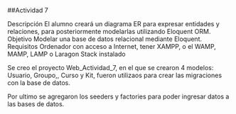 ##Actividad 7

Descripción
El alumno creará un diagrama ER para expresar entidades y relaciones, para posteriormente modelarlas utilizando Eloquent ORM.
Objetivo
Modelar una base de datos relacional mediante Eloquent.
Requisitos
Ordenador con acceso a Internet, tener XAMPP, o el WAMP, MAMP, LAMP o Laragon Stack instalado

Se creo el proyecto Web_Actividad_7, en el que se crearon 4 modelos: Usuario, Groupo,, Curso y Kit,
fueron utilizaos para crear las migraciones con la base de datos.

Por ultimo se agregaron los seeders y factories para poder ingresar datos a las bases de datos.
